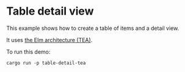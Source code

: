 # Table detail view

This example shows how to create a table of items and a detail view.

It uses [the Elm architecture (TEA)][TEA].

[TEA]: https://ratatui.rs/concepts/application-patterns/the-elm-architecture/

To run this demo:

```shell
cargo run -p table-detail-tea
```

